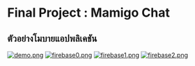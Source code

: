 # Final Project : Mamigo Chat
## ตัวอย่างโมบายแอปพลิเคชัน
[![demo.png](https://i.postimg.cc/5yfGdSDL/demo.png)](https://postimg.cc/Q9nSc18d)
[![firebase0.png](https://i.postimg.cc/TYYStQVX/firebase0.png)](https://postimg.cc/LhwNXtQy)
[![firebase1.png](https://i.postimg.cc/V6WGRb56/firebase1.png)](https://postimg.cc/jwC4q2H0)
[![firebase2.png](https://i.postimg.cc/dt1H23Fs/firebase2.png)](https://postimg.cc/c6pBZs62)

